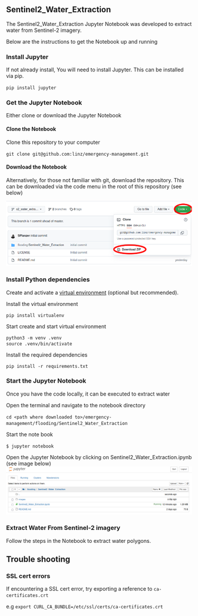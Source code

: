 ## Sentinel2_Water_Extraction
The Sentinel2_Water_Extraction Jupyter Notebook was developed to extract water from Sentinel-2 imagery. 

Below are the instructions to get the Notebook up and running 
### Install Jupyter
If not already install, You will need to install Jupyter. This can be installed via pip.

`pip install jupyter`

### Get the Jupyter Notebook
Either clone or download the Jupyter Notebook

#### Clone the Notebook
Clone this repository to your computer 

`git clone git@github.com:linz/emergency-management.git`

#### Download the Notebook
Alternatively, for those not familiar with git, download the repository. This can be downloaded via the code menu in the root of this repository (see below)

![download notebook](images/download.png "download notebook")


### Install Python dependencies 
Create and activate a [virtual environment](https://docs.python.org/3/library/venv.html) (optional but recommended).


Install the virtual environment
```
pip install virtualenv
```

Start create and start virtual environment

```
python3 -m venv .venv
source .venv/bin/activate
```

Install the required dependencies

```
pip install -r requirements.txt

```

### Start the Jupyter Notebook
Once you have the code locally, it can be executed to extract water

Open the terminal and navigate to the notebook directory

`cd <path where downloaded to>/emergency-management/flooding/Sentinel2_Water_Extraction`

Start the note book

`$ jupyter notebook`

Open the Jupyter Notebook by clicking on Sentinel2_Water_Extraction.ipynb (see image below)
![jupyter dir](images/jupyter.png "jupyter dir")


 ### Extract Water From Sentinel-2 imagery
 Follow the steps in the Notebook to extract water polygons.

 ## Trouble shooting 
 ### SSL cert errors
 If encountering a SSL cert error, try exporting a reference to `ca-certificates.crt`

 e.g
 `export CURL_CA_BUNDLE=/etc/ssl/certs/ca-certificates.crt`